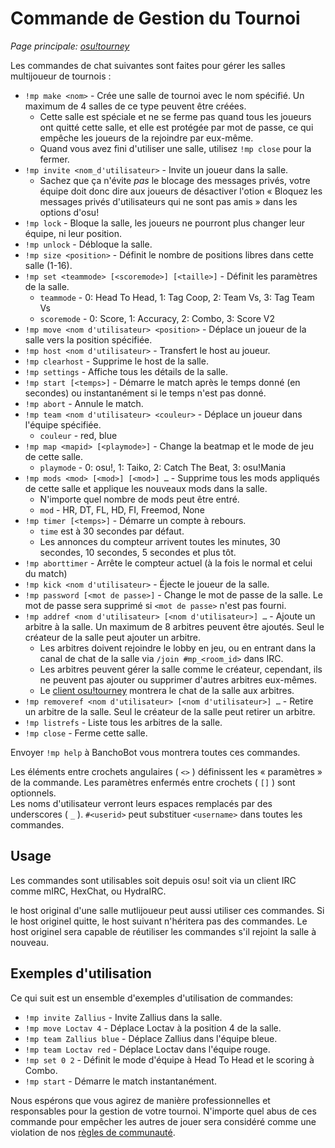 # Commande de Gestion du Tournoi

_Page principale: [osu!tourney](/wiki/osu!tourney)_

Les commandes de chat suivantes sont faites pour gérer les salles multijoueur de tournois :

- `!mp make <nom>` - Crée une salle de tournoi avec le nom spécifié. Un maximum de 4 salles de ce type peuvent être créées.
  - Cette salle est spéciale et ne se ferme pas quand tous les joueurs ont quitté cette salle, et elle est protégée par mot de passe, ce qui empêche les joueurs de la rejoindre par eux-même.
  - Quand vous avez fini d'utiliser une salle, utilisez `!mp close` pour la fermer.
- `!mp invite <nom_d'utilisateur>` - Invite un joueur dans la salle.
  - Sachez que ça n'évite _pas_ le blocage des messages privés, votre équipe doit donc dire aux joueurs de désactiver l'otion « Bloquez les messages privés d'utilisateurs qui ne sont pas amis » dans les options d'osu!
- `!mp lock` - Bloque la salle, les joueurs ne pourront plus changer leur équipe, ni leur position.
- `!mp unlock` - Débloque la salle.
- `!mp size <position>` - Définit le nombre de positions libres dans cette salle (1-16).
- `!mp set <teammode> [<scoremode>] [<taille>]` - Définit les paramètres de la salle.
  - `teammode` - 0: Head To Head, 1: Tag Coop, 2: Team Vs, 3: Tag Team Vs
  - `scoremode` - 0: Score, 1: Accuracy, 2: Combo, 3: Score V2
- `!mp move <nom d'utilisateur> <position>` - Déplace un joueur de la salle vers la position spécifiée.
- `!mp host <nom d'utilisateur>` - Transfert le host au joueur.
- `!mp clearhost` - Supprime le host de la salle.
- `!mp settings` - Affiche tous les détails de la salle.
- `!mp start [<temps>]` - Démarre le match après le temps donné (en secondes) ou instantanément si le temps n'est pas donné.
- `!mp abort` - Annule le match.
- `!mp team <nom d'utilisateur> <couleur>` - Déplace un joueur dans l'équipe spécifiée.
  - `couleur` - red, blue
- `!mp map <mapid> [<playmode>]` - Change la beatmap et le mode de jeu de cette salle.
  - `playmode` - 0: osu!, 1: Taiko, 2: Catch The Beat, 3: osu!Mania
- `!mp mods <mod> [<mod>] [<mod>] …` - Supprime tous les mods appliqués de cette salle et applique les nouveaux mods dans la salle.
  - N'importe quel nombre de mods peut être entré.
  - `mod` - HR, DT, FL, HD, FI, Freemod, None
- `!mp timer [<temps>]` - Démarre un compte à rebours.
  - `time` est à 30 secondes par défaut.
  - Les annonces du compteur arrivent toutes les minutes, 30 secondes, 10 secondes, 5 secondes et plus tôt.
- `!mp aborttimer` - Arrête le compteur actuel (à la fois le normal et celui du match)
- `!mp kick <nom d'utilisateur>` - Éjecte le joueur de la salle.
- `!mp password [<mot de passe>]` - Change le mot de passe de la salle. Le mot de passe sera supprimé si `<mot de passe>` n'est pas fourni.
- `!mp addref <nom d'utilisateur> [<nom d'utilisateur>] …` - Ajoute un arbitre à la salle. Un maximum de 8 arbitres peuvent être ajoutés. Seul le créateur de la salle peut ajouter un arbitre.
  - Les arbitres doivent rejoindre le lobby en jeu, ou en entrant dans la canal de chat de la salle via `/join #mp_<room_id>` dans IRC.
  - Les arbitres peuvent gérer la salle comme le créateur, cependant, ils ne peuvent pas ajouter ou supprimer d'autres arbitres eux-mêmes.
  - Le [client osu!tourney](/wiki/osu!tourney "osu!tourney") montrera le chat de la salle aux arbitres.
- `!mp removeref <nom d'utilisateur> [<nom d'utilisateur>] …` - Retire un arbitre de la salle. Seul le créateur de la salle peut retirer un arbitre.
- `!mp listrefs` - Liste tous les arbitres de la salle.
- `!mp close` - Ferme cette salle.

Envoyer `!mp help` à BanchoBot vous montrera toutes ces commandes.

Les éléments entre crochets angulaires ( `<>` ) définissent les « paramètres » de la commande. Les paramètres enfermés entre crochets ( `[]` ) sont optionnels.  
Les noms d'utilisateur verront leurs espaces remplacés par des underscores ( `_` ). `#<userid>` peut substituer `<username>` dans toutes les commandes.

## Usage

Les commandes sont utilisables soit depuis osu! soit via un client IRC comme mIRC, HexChat, ou HydraIRC.

le host original d'une salle mutlijoueur peut aussi utiliser ces commandes. Si le host originel quitte, le host suivant n'héritera pas des commandes. Le host originel sera capable de réutiliser les commandes s'il rejoint la salle à nouveau.

## Exemples d'utilisation

Ce qui suit est un ensemble d'exemples d'utilisation de commandes:

- `!mp invite Zallius` - Invite Zallius dans la salle.
- `!mp move Loctav 4` - Déplace Loctav à la position 4 de la salle.
- `!mp team Zallius blue` - Déplace Zallius dans l'équipe bleue.
- `!mp team Loctav red` - Déplace Loctav dans l'équipe rouge.
- `!mp set 0 2` - Définit le mode d'équipe à Head To Head et le scoring à Combo.
- `!mp start` - Démarre le match instantanément.

Nous espérons que vous agirez de manière professionnelles et responsables pour la gestion de votre tournoi. N'importe quel abus de ces commande pour empêcher les autres de jouer sera considéré comme une violation de nos [règles de communauté](/wiki/Rules "Règles de communauté").
